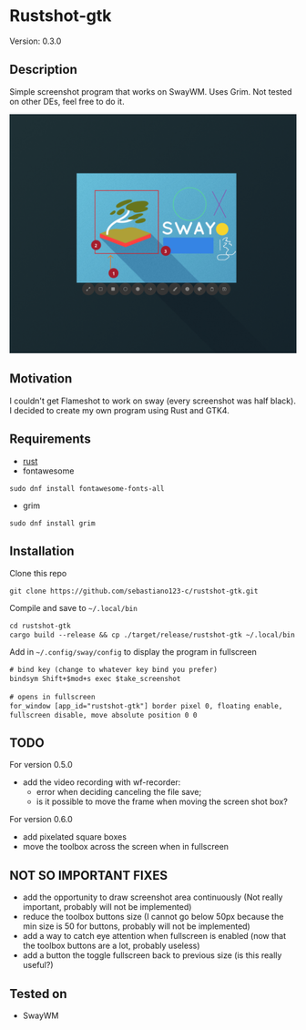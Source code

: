 # Rustshot-gtk
Version: 0.3.0

## Description
Simple screenshot program that works on SwayWM. 
Uses Grim.
Not tested on other DEs, feel free to do it.

![image](./images/capture.png)

## Motivation
I couldn't get Flameshot to work on sway (every screenshot was half black). 
I decided to create my own program using Rust and GTK4.

## Requirements
- [rust](https://doc.rust-lang.org/book/ch01-01-installation.html) 
- fontawesome
```{bash}
sudo dnf install fontawesome-fonts-all
```
- grim 

```{bash}
sudo dnf install grim
```

## Installation
Clone this repo 

```{bash}
git clone https://github.com/sebastiano123-c/rustshot-gtk.git
```

Compile and save to `~/.local/bin` 
```{bash}
cd rustshot-gtk
cargo build --release && cp ./target/release/rustshot-gtk ~/.local/bin 
```

Add in `~/.config/sway/config` to display the program in fullscreen
```{bash}
# bind key (change to whatever key bind you prefer)
bindsym Shift+$mod+s exec $take_screenshot

# opens in fullscreen
for_window [app_id="rustshot-gtk"] border pixel 0, floating enable, fullscreen disable, move absolute position 0 0
```

## TODO
For version 0.5.0 
- add the video recording with wf-recorder:
    - error when deciding canceling the file save;
    - is it possible to move the frame when moving the screen shot box?
    
For version 0.6.0
- add pixelated square boxes
- move the toolbox across the screen when in fullscreen 

## NOT SO IMPORTANT FIXES
- add the opportunity to draw screenshot area continuously (Not really important, probably will not be implemented)
- reduce the toolbox buttons size (I cannot go below 50px because the min size is 50 for buttons, probably will not be implemented)
- add a way to catch eye attention when fullscreen is enabled (now that the toolbox buttons are a lot, probably useless)
- add a button the toggle fullscreen back to previous size (is this really useful?)

## Tested on
- SwayWM
